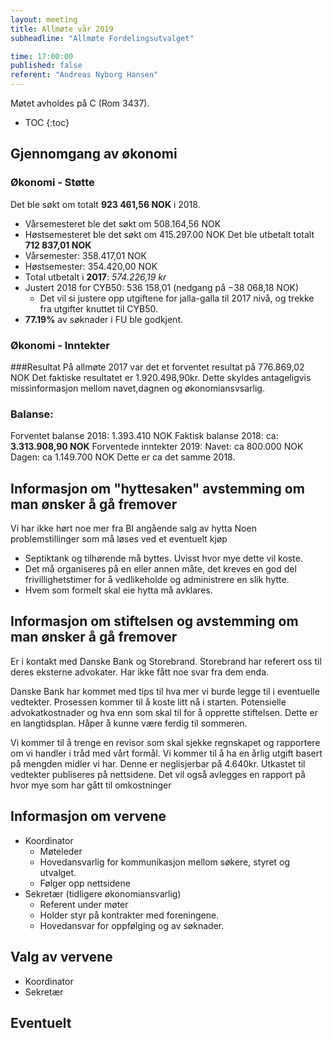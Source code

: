 ```yaml
---
layout: meeting
title: Allmøte vår 2019
subheadline: "Allmøte Fordelingsutvalget"

time: 17:00:00
published: false
referent: "Andreas Nyborg Hansen"
---
```


Møtet avholdes på C (Rom 3437).

* TOC
{:toc}

## Gjennomgang av økonomi

### Økonomi - Støtte
Det ble søkt om totalt **923 461,56 NOK** i 2018. 
- Vårsemesteret ble det søkt om 508.164,56 NOK
- Høstsemesteret ble det søkt om 415.297.00 NOK
Det ble utbetalt totalt  **712 837,01 NOK**
- Vårsemester: 358.417,01 NOK
- Høstsemester: 354.420,00 NOK
- Total utbetalt i **2017**: *574.226,19 kr*
- Justert 2018 for CYB50: 536 158,01 (nedgang på −38 068,18 NOK)
  - Det vil si justere opp utgiftene for jalla-galla til 2017 nivå, og trekke fra utgifter knuttet til CYB50.
- **77.19%** av søknader i FU ble godkjent.

### Økonomi - Inntekter

###Resultat
På allmøte 2017 var det et forventet resultat på 776.869,02 NOK
Det faktiske resultatet er 1.920.498,90kr. Dette skyldes antageligvis missinformasjon mellom navet,dagnen og økonomiansvsarlig. 

### Balanse:
Forventet balanse 2018: 1.393.410 NOK
Faktisk balanse 2018: ca: **3.313.908,90 NOK**
Forventede inntekter 2019:
Navet: ca 800.000 NOK 
Dagen: ca 1.149.700 NOK
Dette er ca det samme 2018.

## Informasjon om "hyttesaken" avstemming om man ønsker å gå fremover
Vi har ikke hørt noe mer fra BI angående salg av hytta
Noen problemstillinger som må løses ved et eventuelt kjøp
- Septiktank og tilhørende må byttes. Uvisst hvor mye dette vil koste.
- Det må organiseres på en eller annen måte, det kreves en god del frivillighetstimer for å vedlikeholde og administrere en slik hytte. 
- Hvem som formelt skal eie hytta må avklares.

## Informasjon om stiftelsen og avstemming om man ønsker å gå fremover
Er i kontakt med Danske Bank og Storebrand. Storebrand har referert oss til deres eksterne advokater. Har ikke fått noe svar fra dem enda.

Danske Bank har kommet med tips til hva mer vi burde legge til i eventuelle vedtekter. Prosessen kommer til å koste litt nå i starten. Potensielle advokatkostnader og hva enn som skal til for å opprette stiftelsen. Dette er en langtidsplan. Håper å kunne være ferdig til sommeren.

Vi kommer til å trenge en revisor som skal sjekke regnskapet og rapportere om vi handler i tråd med vårt formål. Vi kommer til å ha en årlig utgift basert på mengden midler vi har. Denne er neglisjerbar på 4.640kr. Utkastet til vedtekter publiseres på nettsidene. Det vil også avlegges en rapport på hvor mye som har gått til omkostninger 

## Informasjon om vervene
- Koordinator
  - Møteleder
  - Hovedansvarlig for kommunikasjon mellom søkere, styret og utvalget.
  - Følger opp nettsidene 
- Sekretær (tidligere økonomiansvarlig)
  - Referent under møter
  - Holder styr på kontrakter med foreningene.
  - Hovedansvar for oppfølging og av søknader. 

## Valg av vervene
- Koordinator
- Sekretær
  
## Eventuelt

